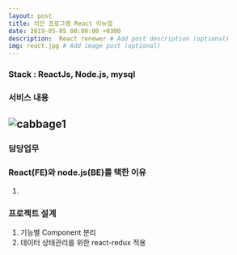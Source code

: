 ```yaml
---
layout: post
title: 의안 프로그램 React 리뉴얼
date: 2019-05-05 00:00:00 +0300
description:  React renewer # Add post description (optional)
img: react.jpg # Add image post (optional)
---
```

### Stack : ReactJs, Node.js, mysql
### 서비스 내용
![cabbage1]({{site.baseurl}}/assets/img/cabbage1.jpg)  
----------------------------
### 담당업무
### React(FE)와 node.js(BE)를 택한 이유
1. 

### 프로젝트 설계
1. 기능별 Component 분리
2. 데이터 상태관리를 위한 react-redux 적용

